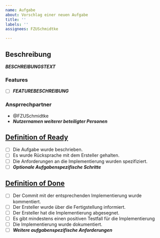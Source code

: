 ```yaml
---
name: Aufgabe
about: Vorschlag einer neuen Aufgabe
title: ''
labels: ''
assignees: FZUSchmidtke

---
```


## Beschreibung
***BESCHREIBUNGSTEXT***

### Features
* [ ] ***FEATUREBESCHREIBUNG***

### Ansprrechpartner
* @FZUSchmidtke
* ***Nutzernamen weiterer beteiligter Personen***

## [Definition of Ready](https://t2informatik.de/wissen-kompakt/definition-of-ready/)
* [ ] Die Aufgabe wurde beschrieben.
* [ ] Es wurde Rücksprache mit dem Ersteller gehalten.
* [ ] Die Anforderungen an die Implementierung wurden spezifiziert.
* [ ] ***Optionale Aufgabenspezifische Schritte***

## [Definition of Done](https://agilescrumgroup.de/definition-of-done/)
* [ ] Der Commit mit der entsprechenden Implementierung wurde kommentiert.
* [ ] Der Ersteller wurde über die Fertigstellung informiert.
* [ ] Der Ersteller hat die Implementierung abgesegnet.
* [ ] Es gibt mindestens einen positiven Testfall für die Implementierung
* [ ] Die Implementierung wurde dokumentiert.
* [ ] ***Weitere aufgabenspezifische Anforderungen***

